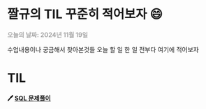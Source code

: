 # 짤규의 TIL 꾸준히 적어보자 😄


**<span style="color:gray; opacity:0.7;">오늘의 날짜: 2024년 11월 19일</span>**

수업내용이나 궁금해서 찾아본것들 오늘 할 일 한 일 전부다 여기에 적어보자


# TIL

**:pen: [SQL 문제풀이](https://github.com/Jjalkyu/Jjalkyu.github.io/blob/main/README.md)**
